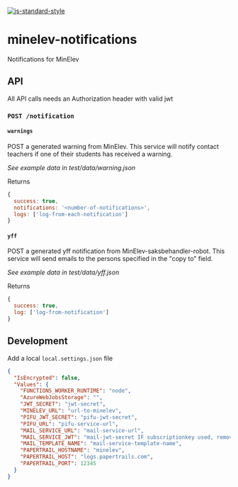 [![js-standard-style](https://img.shields.io/badge/code%20style-standard-brightgreen.svg?style=flat)](https://github.com/feross/standard)

# minelev-notifications

Notifications for MinElev

## API

All API calls needs an Authorization header with valid jwt

### `POST /notification`

#### `warnings`

POST a generated warning from MinElev.
This service will notify contact teachers if one of their students has received a warning.

*See example data in test/data/warning.json*

Returns

```JavaScript
{
  success: true,
  notifications: '<number-of-notifications>',
  logs: ['log-from-each-notification']
}
```

#### `yff`

POST a generated yff notification from MinElev-saksbehandler-robot.
This service will send emails to the persons specified in the "copy to" field.

*See example data in test/data/yff.json*

Returns

```JavaScript
{
  success: true,
  log: ['log-from-notification']
}
```

## Development

Add a local `local.settings.json` file

```JSON
{
  "IsEncrypted": false,
  "Values": {
    "FUNCTIONS_WORKER_RUNTIME": "node",
    "AzureWebJobsStorage": "",
    "JWT_SECRET": "jwt-secret",
    "MINELEV_URL": "url-to-minelev",
    "PIFU_JWT_SECRET": "pifu-jwt-secret",
    "PIFU_URL": "pifu-service-url",
    "MAIL_SERVICE_URL": "mail-service-url",
    "MAIL_SERVICE_JWT": "mail-jwt-secret IF subscriptionkey used, remove this",
    "MAIL_TEMPLATE_NAME": "mail-service-template-name",
    "PAPERTRAIL_HOSTNAME": "minelev",
    "PAPERTRAIL_HOST": "logs.papertrails.com",
    "PAPERTRAIL_PORT": 12345
  }
}
```
